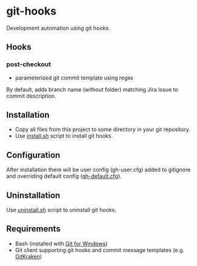 # git-hooks

Development automation using git hooks.

## Hooks

### post-checkout

* parameterized git commit template using regex  

By default, adds branch name (without folder) matching Jira Issue to commit description.

## Installation

* Copy all files from this project to some directory in your git repository.
* Use [install.sh](install.sh) script to install git hooks.

## Configuration

After installation there will be user config (gh-user.cfg) added to gitignore and overriding default config ([gh-default.cfg](gh-default.cfg)).

## Uninstallation

Use [uninstall.sh](uninstall.sh) script to uninstall git hooks.

## Requirements

* Bash (installed with [Git for Windows](https://git-scm.com/downloads))
* Git client supporting git hooks and commit message templates (e.g. [GitKraken](https://www.gitkraken.com/download))
